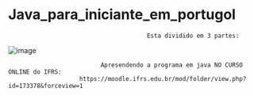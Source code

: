# Java_para_iniciante_em_portugol

                                           Esta dividido em 3 partes:

![image](https://user-images.githubusercontent.com/75794109/151082883-5f64cf6e-2a19-46ea-8547-17e7d90dd5c0.png)

                              Apresendendo a programa em java NO CURSO ONLINE do IFRS: 
                        https://moodle.ifrs.edu.br/mod/folder/view.php?id=173378&forceview=1
